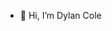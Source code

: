 - 👋 Hi, I’m Dylan Cole
<!---
Deucedadorian/Deucedadorian is a ✨ special ✨ repository because its `README.md` (this file) appears on your GitHub profile.
You can click the Preview link to take a look at your changes.
--->
